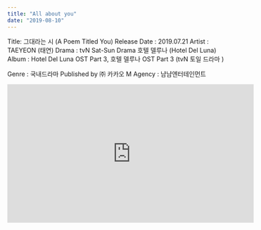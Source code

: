 ```yaml
---
title: "All about you"
date: "2019-08-10"
---
```


Title: 그대라는 시 (A Poem Titled You)
Release Date : 2019.07.21
Artist : TAEYEON (태연)
Drama : tvN Sat-Sun Drama 호텔 델루나 (Hotel Del Luna)
Album : Hotel Del Luna OST Part 3, 호텔 델루나 OST Part 3 (tvN 토일 드라마 )

Genre : 국내드라마
Published by ㈜ 카카오 M
Agency : 냠냠엔터테인먼트

<iframe width="560" height="315" src="https://www.youtube.com/embed/YNXWZ0P4Pas" frameborder="0" allowfullscreen></iframe>